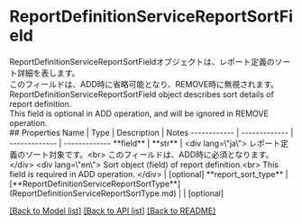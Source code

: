# ReportDefinitionServiceReportSortField

<div lang=\"ja\"> ReportDefinitionServiceReportSortFieldオブジェクトは、レポート定義のソート詳細を表します。<br> このフィールドは、ADD時に省略可能となり、REMOVE時に無視されます。 </div> <div lang=\"en\"> ReportDefinitionServiceReportSortField object describes sort details of report definition.<br> This field is optional in ADD operation, and will be ignored in REMOVE operation. </div> 
## Properties
Name | Type | Description | Notes
------------ | ------------- | ------------- | -------------
**field** | **str** | &lt;div lang&#x3D;\&quot;ja\&quot;&gt; レポート定義のソート対象です。&lt;br&gt; このフィールドは、ADD時に必須となります。 &lt;/div&gt; &lt;div lang&#x3D;\&quot;en\&quot;&gt; Sort object (field) of report definition.&lt;br&gt; This field is required in ADD operation. &lt;/div&gt;  | [optional] 
**report_sort_type** | [**ReportDefinitionServiceReportSortType**](ReportDefinitionServiceReportSortType.md) |  | [optional] 

[[Back to Model list]](../README.md#documentation-for-models) [[Back to API list]](../README.md#documentation-for-api-endpoints) [[Back to README]](../README.md)


